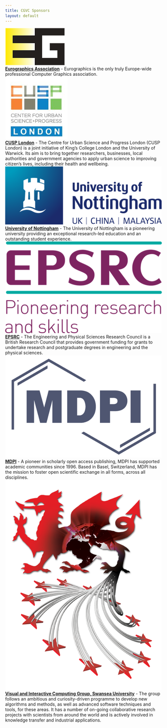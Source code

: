 ```yaml
---
title: CGVC Sponsors
layout: default
---
```


<div class="row mb-4">
    <div class="col-3"><img class="sponsors-logo" src="../assets/img/branding_eg.png" alt="Eurographics Logo" /></div>
    <div class="col-9"><b><a href="https://www.eg.org/">Eurographics Association</a></b> - Eurographics is the only truly
        Europe-wide professional Computer Graphics
        association.</div>
</div>
<div class="row mb-4">
    <div class="col-3"><img class="sponsors-logo" src="../assets/img/CUSP-London.jpeg" alt="CUSP-London Logo" /></div>
    <div class="col-9"><b><a href="https://cusplondon.ac.uk">CUSP London</a></b> - The Centre for Urban Science and Progress London (CUSP London) is a joint initiative of King’s College London and the University of Warwick. Its aim is to bring together researchers, businesses, local authorities and government agencies to apply urban science to improving citizen’s lives, including their health and wellbeing. </div>
</div>
<div class="row mb-4">
    <div class="col-3"><img class="sponsors-logo" src="../assets/img/sponsor-nottingham.png" alt="University of Nottingham Logo" />
    </div>
    <div class="col-9"><b><a href="https://nottingham.ac.uk/">University of Nottingham</a></b> - The University of Nottingham is a
        pioneering university providing an exceptional research-led education and an outstanding student experience.
    </div>
</div>
<div class="row mb-4">
    <div class="col-3"><img class="sponsors-logo" src="../assets/img/sponsor-epsrc.png" alt="EPSRC Logo" /></div>
    <div class="col-9"><b><a href="https://epsrc.ukri.org/">EPSRC</a></b> - The Engineering and Physical Sciences Research Council
        is
        a British Research Council that
        provides government funding for grants to undertake research and postgraduate degrees in engineering and the
        physical sciences.</div>
</div>
<div class="row mb-4">
    <div class="col-3"><img class="sponsors-logo" src="../assets/img/sponsor-mdpi.png" alt="MDPI Logo" /></div>
    <div class="col-9"><b><a href="https://www.mdpi.com/">MDPI</a></b> - A pioneer in scholarly open access publishing, MDPI has
        supported academic communities since 1996. Based in Basel, Switzerland, MDPI has the mission to foster open
        scientific exchange in all forms, across all disciplines.</div>
</div>
<div class="row mb-4">
    <div class="col-3"><img class="sponsors-logo" src="../assets/img/branding_dragon.png" alt="CGVC Dragon Logo" /></div>
    <div class="col-9"><b><a href="https://www.swansea.ac.uk/compsci/research-and-impact/visual-interactive-computing/">Visual and
                Interactive Computing Group, Swansea University</a></b> -
        The group follows an ambitious and curiosity-driven programme to develop new algorithms and methods, as well
        as advanced software techniques and tools, for these areas. It has a number of on-going collaborative
        research projects with scientists from around the world and is actively involved in knowledge transfer and
        industrial applications. </div>
</div>
